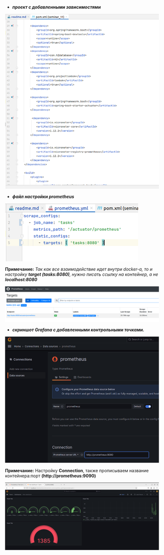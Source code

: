 - **_проект с добавленными зависимостями_**

![pom.xml](images/pom.png)

- **_файл настройки prometheus_**

![prometheus.yml](images/prometheus_1.png)

**Примечание:** _Так как все взаимодействие идет внутри docker-a, то и настройку **target (tasks:8080)**, нужно писать
ссылку на контейнер, а не **localhost:8080**_

![prometheus-web](images/prometheus_2.png)

- **_скриншот Grafana с добавленными контрольными точками._**

![grafana-config](images/grafana_1.png)

**Примечание:** Настройку **Connection**, также прописываем название контейнера:порт **(http://prometheus:9090)**

![grafana-config](images/grafana_2.png)



